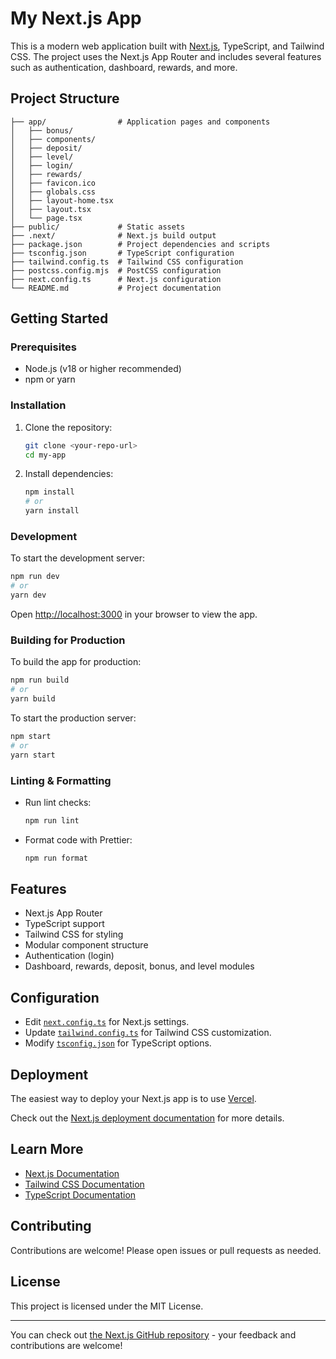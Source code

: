 # My Next.js App

This is a modern web application built with [Next.js](https://nextjs.org/), TypeScript, and Tailwind CSS. The project uses the Next.js App Router and includes several features such as authentication, dashboard, rewards, and more.

## Project Structure

```
├── app/                # Application pages and components
│   ├── bonus/
│   ├── components/
│   ├── deposit/
│   ├── level/
│   ├── login/
│   ├── rewards/
│   ├── favicon.ico
│   ├── globals.css
│   ├── layout-home.tsx
│   ├── layout.tsx
│   └── page.tsx
├── public/             # Static assets
├── .next/              # Next.js build output
├── package.json        # Project dependencies and scripts
├── tsconfig.json       # TypeScript configuration
├── tailwind.config.ts  # Tailwind CSS configuration
├── postcss.config.mjs  # PostCSS configuration
├── next.config.ts      # Next.js configuration
└── README.md           # Project documentation
```

## Getting Started

### Prerequisites

- Node.js (v18 or higher recommended)
- npm or yarn

### Installation

1. Clone the repository:

   ```sh
   git clone <your-repo-url>
   cd my-app
   ```

2. Install dependencies:

   ```sh
   npm install
   # or
   yarn install
   ```

### Development

To start the development server:

```sh
npm run dev
# or
yarn dev
```

Open [http://localhost:3000](http://localhost:3000) in your browser to view the app.

### Building for Production

To build the app for production:

```sh
npm run build
# or
yarn build
```

To start the production server:

```sh
npm start
# or
yarn start
```

### Linting & Formatting

- Run lint checks:  
  ```sh
  npm run lint
  ```
- Format code with Prettier:  
  ```sh
  npm run format
  ```

## Features

- Next.js App Router
- TypeScript support
- Tailwind CSS for styling
- Modular component structure
- Authentication (login)
- Dashboard, rewards, deposit, bonus, and level modules

## Configuration

- Edit [`next.config.ts`](next.config.ts) for Next.js settings.
- Update [`tailwind.config.ts`](tailwind.config.ts) for Tailwind CSS customization.
- Modify [`tsconfig.json`](tsconfig.json) for TypeScript options.

## Deployment

The easiest way to deploy your Next.js app is to use [Vercel](https://vercel.com/new?utm_medium=default-template&filter=next.js&utm_source=create-next-app&utm_campaign=create-next-app-readme).

Check out the [Next.js deployment documentation](https://nextjs.org/docs/app/building-your-application/deploying) for more details.

## Learn More

- [Next.js Documentation](https://nextjs.org/docs)
- [Tailwind CSS Documentation](https://tailwindcss.com/docs)
- [TypeScript Documentation](https://www.typescriptlang.org/docs/)

## Contributing

Contributions are welcome! Please open issues or pull requests as needed.

## License

This project is licensed under the MIT License.

---
You can check out [the Next.js GitHub repository](https://github.com/vercel/next.js) - your feedback and contributions are welcome!
